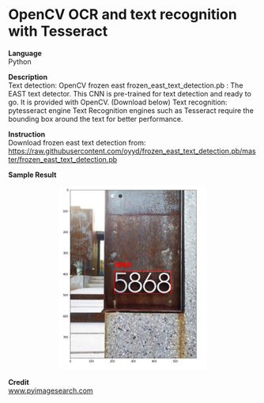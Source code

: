 # OpenCV OCR and text recognition with Tesseract

<b>Language</b><br>
Python

<b>Description</b><br>
Text detection: OpenCV frozen east
frozen_east_text_detection.pb : The EAST text detector. This CNN  is pre-trained for text detection and ready to go. It is provided with OpenCV. (Download below)
Text recognition: pytesseract engine
Text Recognition engines such as Tesseract require the bounding box around the text for better performance.

<b>Instruction</b><br>
Download frozen east text detection from:
https://raw.githubusercontent.com/oyyd/frozen_east_text_detection.pb/master/frozen_east_text_detection.pb

<b>Sample Result</b>
<br><center>
<img src="https://github.com/tgalala/Simple-OCR/blob/master/images/sample.png?raw=true" width="300">
</center>

<b>Credit</b><br>
www.pyimagesearch.com
